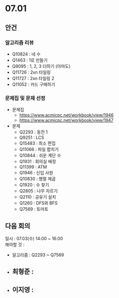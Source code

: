 # 07.01
## 안건
### 알고리즘 리뷰
- Q10824 : 네 수
- Q1463 : 1로 만들기
- Q9095 : 1, 2, 3 더하기 (아마도)
- Q11726 : 2xn 타일링
- Q11727 : 2xn 타일링 2
- Q11052 : 카드 구매하기

### 문제집 및 문제 선정
- 문제집
  - https://www.acmicpc.net/workbook/view/1946
  - https://www.acmicpc.net/workbook/view/1947
- 문제
  - Q2293 : 동전 1
  - Q9251 : LCS
  - Q15483 : 최소 편집
  - Q11066 : 파일 합치기
  - Q10844 : 쉬운 계단 수
  - Q1931 : 회의실 배정
  - Q11399 : ATM
  - Q1946 : 신입 사원
  - Q10830 : 행렬 제곱
  - Q1920 : 수 찾기
  - Q2805 : 나무 자르기
  - Q2110 : 공유기 설치
  - Q1260 : DFS와 BFS
  - Q7569 : 토마토

## 다음 회의
일시 : 07.03(수) 14:00 ~ 16:00  
해야할 것 : 
- 알고리즘 : Q2293 ~ Q7569
- 최형준 : 
  - 
- 이지영 : 
  - 
